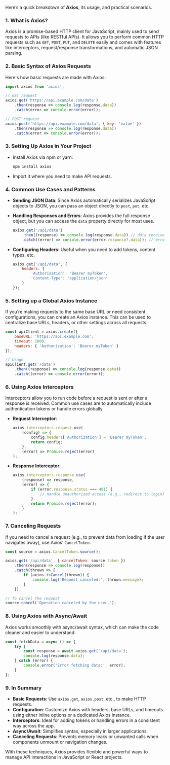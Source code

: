 Here’s a quick breakdown of **Axios**, its usage, and practical scenarios.

### 1. **What is Axios?**

   Axios is a promise-based HTTP client for JavaScript, mainly used to send requests to APIs (like RESTful APIs). It allows you to perform common HTTP requests such as `GET`, `POST`, `PUT`, and `DELETE` easily and comes with features like interceptors, request/response transformations, and automatic JSON parsing.

### 2. **Basic Syntax of Axios Requests**

   Here's how basic requests are made with Axios:

   ```javascript
   import axios from 'axios';

   // GET request
   axios.get('https://api.example.com/data')
       .then(response => console.log(response.data))
       .catch(error => console.error(error));

   // POST request
   axios.post('https://api.example.com/data', { key: 'value' })
       .then(response => console.log(response.data))
       .catch(error => console.error(error));
   ```

### 3. **Setting Up Axios in Your Project**

   - Install Axios via npm or yarn:
     ```bash
     npm install axios
     ```
   - Import it where you need to make API requests.

### 4. **Common Use Cases and Patterns**

   - **Sending JSON Data**: Since Axios automatically serializes JavaScript objects to JSON, you can pass an object directly to `post`, `put`, etc.
   - **Handling Responses and Errors**: Axios provides the full response object, but you can access the `data` property directly for most uses.

     ```javascript
     axios.get('/api/data')
         .then((response) => console.log(response.data)) // data received from the server
         .catch((error) => console.error(error.response?.data)); // error handling
     ```

   - **Configuring Headers**: Useful when you need to add tokens, content types, etc.

     ```javascript
     axios.get('/api/data', {
         headers: {
             'Authorization': 'Bearer myToken',
             'Content-Type': 'application/json'
         }
     });
     ```

### 5. **Setting up a Global Axios Instance**

   If you’re making requests to the same base URL or need consistent configurations, you can create an Axios instance. This can be used to centralize base URLs, headers, or other settings across all requests.

   ```javascript
   const apiClient = axios.create({
       baseURL: 'https://api.example.com',
       timeout: 1000,
       headers: { 'Authorization': 'Bearer myToken' }
   });

   // Usage
   apiClient.get('/data')
       .then((response) => console.log(response.data))
       .catch((error) => console.error(error));
   ```

### 6. **Using Axios Interceptors**

   Interceptors allow you to run code before a request is sent or after a response is received. Common use cases are to automatically include authentication tokens or handle errors globally.

   - **Request Interceptor**:
     ```javascript
     axios.interceptors.request.use(
         (config) => {
             config.headers['Authorization'] = 'Bearer myToken';
             return config;
         },
         (error) => Promise.reject(error)
     );
     ```

   - **Response Interceptor**:
     ```javascript
     axios.interceptors.response.use(
         (response) => response,
         (error) => {
             if (error.response.status === 401) {
                 // Handle unauthorized access (e.g., redirect to login)
             }
             return Promise.reject(error);
         }
     );
     ```

### 7. **Canceling Requests**

   If you need to cancel a request (e.g., to prevent data from loading if the user navigates away), use Axios’ `CancelToken`.

   ```javascript
   const source = axios.CancelToken.source();

   axios.get('/api/data', { cancelToken: source.token })
       .then(response => console.log(response))
       .catch(thrown => {
           if (axios.isCancel(thrown)) {
               console.log('Request canceled:', thrown.message);
           }
       });

   // To cancel the request
   source.cancel('Operation canceled by the user.');
   ```

### 8. **Using Axios with Async/Await**

   Axios works smoothly with async/await syntax, which can make the code cleaner and easier to understand.

   ```javascript
   const fetchData = async () => {
       try {
           const response = await axios.get('/api/data');
           console.log(response.data);
       } catch (error) {
           console.error('Error fetching data:', error);
       }
   };
   ```

### 9. **In Summary**

   - **Basic Requests**: Use `axios.get`, `axios.post`, etc., to make HTTP requests.
   - **Configuration**: Customize Axios with headers, base URLs, and timeouts using either inline options or a dedicated Axios instance.
   - **Interceptors**: Ideal for adding tokens or handling errors in a consistent way across the app.
   - **Async/Await**: Simplifies syntax, especially in larger applications.
   - **Canceling Requests**: Prevents memory leaks or unwanted calls when components unmount or navigation changes.

With these techniques, Axios provides flexible and powerful ways to manage API interactions in JavaScript or React projects.